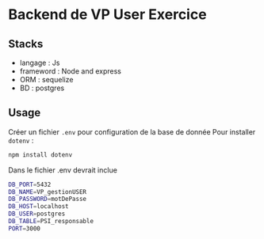 # Backend de VP User Exercice

## Stacks
- langage : Js
- frameword : Node and express
- ORM : sequelize
- BD : postgres

## Usage
Créer un fichier `.env` pour configuration de la base de donnée
Pour installer `dotenv` :
```bash
npm install dotenv
```
Dans le fichier .env devrait inclue 
```bash
DB_PORT=5432
DB_NAME=VP_gestionUSER
DB_PASSWORD=motDePasse
DB_HOST=localhost
DB_USER=postgres
DB_TABLE=PSI_responsable
PORT=3000
```